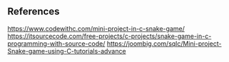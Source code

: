 
## References


https://www.codewithc.com/mini-project-in-c-snake-game/
https://itsourcecode.com/free-projects/c-projects/snake-game-in-c-programming-with-source-code/
https://joombig.com/sqlc/Mini-project-Snake-game-using-C-tutorials-advance
